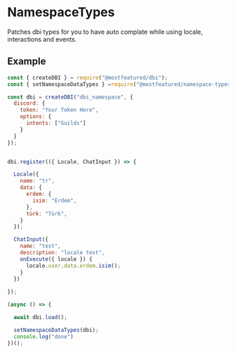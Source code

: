 # NamespaceTypes
Patches dbi types for you to have auto complate while using locale, interactions and events.

## Example
```js
const { createDBI } = require("@mostfeatured/dbi");
const { setNamespaceDataTypes } =require("@mostfeatured/namespace-types");

const dbi = createDBI("dbi_namespace", {
  discord: {
    token: "Your Token Here",
    options: {
      intents: ["Guilds"]
    }
  }
});


dbi.register(({ Locale, ChatInput }) => {

  Locale({
    name: "tr",
    data: {
      erdem: {
        isim: "Erdem",
      },
      türk: "Türk",
    }
  });

  ChatInput({
    name: "test",
    description: "locale test",
    onExecute({ locale }) {
      locale.user.data.erdem.isim();
    }
  })
  
});

(async () => {

  await dbi.load();

  setNamespaceDataTypes(dbi);
  console.log("done")
})();
```
